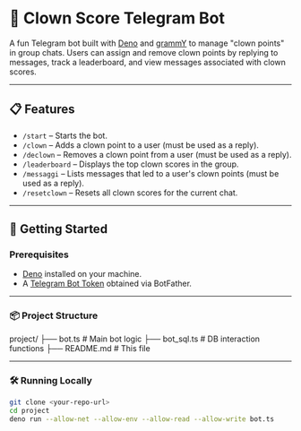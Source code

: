 # 🤡 Clown Score Telegram Bot

A fun Telegram bot built with [Deno](https://deno.land/) and [grammY](https://grammy.dev/) to manage "clown points" in group chats. Users can assign and remove clown points by replying to messages, track a leaderboard, and view messages associated with clown scores.

---

## 📋 Features

- `/start` – Starts the bot.
- `/clown` – Adds a clown point to a user (must be used as a reply).
- `/declown` – Removes a clown point from a user (must be used as a reply).
- `/leaderboard` – Displays the top clown scores in the group.
- `/messaggi` – Lists messages that led to a user's clown points (must be used as a reply).
- `/resetclown` – Resets all clown scores for the current chat.

---

## 🚀 Getting Started

### Prerequisites

- [Deno](https://deno.land/manual/getting_started/installation) installed on your machine.
- A [Telegram Bot Token](https://core.telegram.org/bots#how-do-i-create-a-bot) obtained via BotFather.

---

### 📦 Project Structure
project/
├── bot.ts # Main bot logic
├── bot_sql.ts # DB interaction functions
├── README.md # This file

---

### 🛠️ Running Locally
```bash
git clone <your-repo-url>
cd project
deno run --allow-net --allow-env --allow-read --allow-write bot.ts
```
